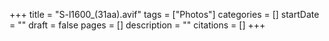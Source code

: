 +++
title = "S-l1600_(31aa).avif"
tags = ["Photos"]
categories = []
startDate = ""
draft = false
pages = []
description = ""
citations = []
+++
